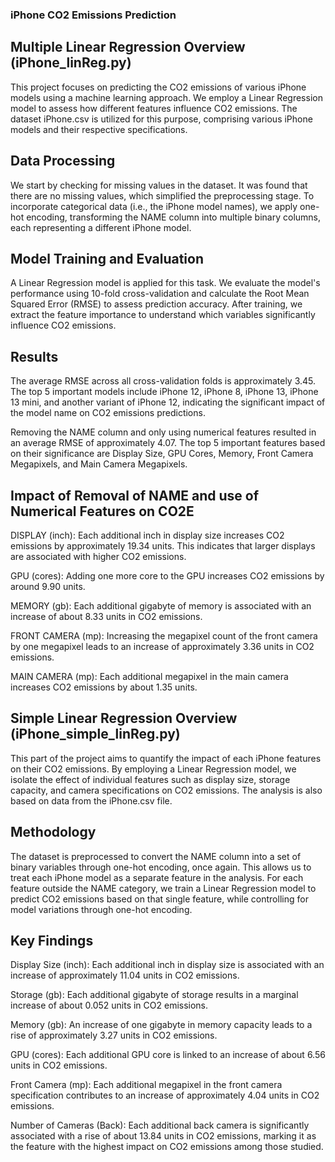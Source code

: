 ### iPhone CO2 Emissions Prediction

## Multiple Linear Regression Overview (iPhone_linReg.py)

This project focuses on predicting the CO2 emissions of various iPhone models using a machine learning approach. We employ a Linear Regression model to assess how different features influence CO2 emissions. The dataset iPhone.csv is utilized for this purpose, comprising various iPhone models and their respective specifications.

## Data Processing

We start by checking for missing values in the dataset. It was found that there are no missing values, which simplified the preprocessing stage. To incorporate categorical data (i.e., the iPhone model names), we apply one-hot encoding, transforming the NAME column into multiple binary columns, each representing a different iPhone model.

## Model Training and Evaluation

A Linear Regression model is applied for this task. We evaluate the model's performance using 10-fold cross-validation and calculate the Root Mean Squared Error (RMSE) to assess prediction accuracy. After training, we extract the feature importance to understand which variables significantly influence CO2 emissions.

## Results

The average RMSE across all cross-validation folds is approximately 3.45. The top 5 important models include iPhone 12, iPhone 8, iPhone 13, iPhone 13 mini, and another variant of iPhone 12, indicating the significant impact of the model name on CO2 emissions predictions.

Removing the NAME column and only using numerical features resulted in an average RMSE of approximately 4.07. The top 5 important features based on their significance are Display Size, GPU Cores, Memory, Front Camera Megapixels, and Main Camera Megapixels.

## Impact of Removal of NAME and use of Numerical Features on CO2E

DISPLAY (inch): Each additional inch in display size increases CO2 emissions by approximately 19.34 units. This indicates that larger displays are associated with higher CO2 emissions.

GPU (cores): Adding one more core to the GPU increases CO2 emissions by around 9.90 units.

MEMORY (gb): Each additional gigabyte of memory is associated with an increase of about 8.33 units in CO2 emissions.

FRONT CAMERA (mp): Increasing the megapixel count of the front camera by one megapixel leads to an increase of approximately 3.36 units in CO2 emissions.

MAIN CAMERA (mp): Each additional megapixel in the main camera increases CO2 emissions by about 1.35 units.


## Simple Linear Regression Overview (iPhone_simple_linReg.py)

This part of the project aims to quantify the impact of each iPhone features on their CO2 emissions. By employing a Linear Regression model, we isolate the effect of individual features such as display size, storage capacity, and camera specifications on CO2 emissions. The analysis is also based on data from the iPhone.csv file.

## Methodology

The dataset is preprocessed to convert the NAME column into a set of binary variables through one-hot encoding, once again. This allows us to treat each iPhone model as a separate feature in the analysis. For each feature outside the NAME category, we train a Linear Regression model to predict CO2 emissions based on that single feature, while controlling for model variations through one-hot encoding.

## Key Findings

Display Size (inch): Each additional inch in display size is associated with an increase of approximately 11.04 units in CO2 emissions.

Storage (gb): Each additional gigabyte of storage results in a marginal increase of about 0.052 units in CO2 emissions.

Memory (gb): An increase of one gigabyte in memory capacity leads to a rise of approximately 3.27 units in CO2 emissions.

GPU (cores): Each additional GPU core is linked to an increase of about 6.56 units in CO2 emissions.

Front Camera (mp): Each additional megapixel in the front camera specification contributes to an increase of approximately 4.04 units in CO2 emissions.

Number of Cameras (Back): Each additional back camera is significantly associated with a rise of about 13.84 units in CO2 emissions, marking it as the feature with the highest impact on CO2 emissions among those studied.